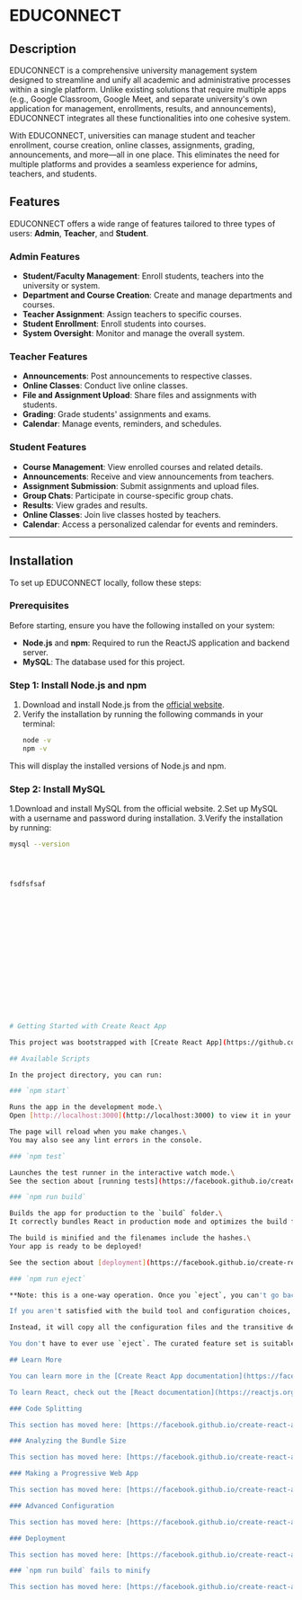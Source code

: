 # EDUCONNECT

## Description
EDUCONNECT is a comprehensive university management system designed to streamline and unify all academic and administrative processes within a single platform. Unlike existing solutions that require multiple apps (e.g., Google Classroom, Google Meet, and separate university's own application for management, enrollments, results, and announcements), EDUCONNECT integrates all these functionalities into one cohesive system. 

With EDUCONNECT, universities can manage student and teacher enrollment, course creation, online classes, assignments, grading, announcements, and more—all in one place. This eliminates the need for multiple platforms and provides a seamless experience for admins, teachers, and students.

## Features
EDUCONNECT offers a wide range of features tailored to three types of users: **Admin**, **Teacher**, and **Student**.

### **Admin Features**
- **Student/Faculty Management**: Enroll students, teachers into the university or system.
- **Department and Course Creation**: Create and manage departments and courses.
- **Teacher Assignment**: Assign teachers to specific courses.
- **Student Enrollment**: Enroll students into courses.
- **System Oversight**: Monitor and manage the overall system.

### **Teacher Features**
- **Announcements**: Post announcements to respective classes.
- **Online Classes**: Conduct live online classes.
- **File and Assignment Upload**: Share files and assignments with students.
- **Grading**: Grade students' assignments and exams.
- **Calendar**: Manage events, reminders, and schedules.


### **Student Features**
- **Course Management**: View enrolled courses and related details.
- **Announcements**: Receive and view announcements from teachers.
- **Assignment Submission**: Submit assignments and upload files.
- **Group Chats**: Participate in course-specific group chats.
- **Results**: View grades and results.
- **Online Classes**: Join live classes hosted by teachers.
- **Calendar**: Access a personalized calendar for events and reminders.

---


## Installation
To set up EDUCONNECT locally, follow these steps:

### Prerequisites
Before starting, ensure you have the following installed on your system:
- **Node.js** and **npm**: Required to run the ReactJS application and backend server.
- **MySQL**: The database used for this project.

### Step 1: Install Node.js and npm
1. Download and install Node.js from the [official website](https://nodejs.org/).
2. Verify the installation by running the following commands in your terminal:
   ```bash
   node -v
   npm -v

This will display the installed versions of Node.js and npm.

### Step 2: Install MySQL
1.Download and install MySQL from the official website.
2.Set up MySQL with a username and password during installation.
3.Verify the installation by running:
   ```bash
   mysql --version




fsdfsfsaf

















# Getting Started with Create React App

This project was bootstrapped with [Create React App](https://github.com/facebook/create-react-app).

## Available Scripts

In the project directory, you can run:

### `npm start`

Runs the app in the development mode.\
Open [http://localhost:3000](http://localhost:3000) to view it in your browser.

The page will reload when you make changes.\
You may also see any lint errors in the console.

### `npm test`

Launches the test runner in the interactive watch mode.\
See the section about [running tests](https://facebook.github.io/create-react-app/docs/running-tests) for more information.

### `npm run build`

Builds the app for production to the `build` folder.\
It correctly bundles React in production mode and optimizes the build for the best performance.

The build is minified and the filenames include the hashes.\
Your app is ready to be deployed!

See the section about [deployment](https://facebook.github.io/create-react-app/docs/deployment) for more information.

### `npm run eject`

**Note: this is a one-way operation. Once you `eject`, you can't go back!**

If you aren't satisfied with the build tool and configuration choices, you can `eject` at any time. This command will remove the single build dependency from your project.

Instead, it will copy all the configuration files and the transitive dependencies (webpack, Babel, ESLint, etc) right into your project so you have full control over them. All of the commands except `eject` will still work, but they will point to the copied scripts so you can tweak them. At this point you're on your own.

You don't have to ever use `eject`. The curated feature set is suitable for small and middle deployments, and you shouldn't feel obligated to use this feature. However we understand that this tool wouldn't be useful if you couldn't customize it when you are ready for it.

## Learn More

You can learn more in the [Create React App documentation](https://facebook.github.io/create-react-app/docs/getting-started).

To learn React, check out the [React documentation](https://reactjs.org/).

### Code Splitting

This section has moved here: [https://facebook.github.io/create-react-app/docs/code-splitting](https://facebook.github.io/create-react-app/docs/code-splitting)

### Analyzing the Bundle Size

This section has moved here: [https://facebook.github.io/create-react-app/docs/analyzing-the-bundle-size](https://facebook.github.io/create-react-app/docs/analyzing-the-bundle-size)

### Making a Progressive Web App

This section has moved here: [https://facebook.github.io/create-react-app/docs/making-a-progressive-web-app](https://facebook.github.io/create-react-app/docs/making-a-progressive-web-app)

### Advanced Configuration

This section has moved here: [https://facebook.github.io/create-react-app/docs/advanced-configuration](https://facebook.github.io/create-react-app/docs/advanced-configuration)

### Deployment

This section has moved here: [https://facebook.github.io/create-react-app/docs/deployment](https://facebook.github.io/create-react-app/docs/deployment)

### `npm run build` fails to minify

This section has moved here: [https://facebook.github.io/create-react-app/docs/troubleshooting#npm-run-build-fails-to-minify](https://facebook.github.io/create-react-app/docs/troubleshooting#npm-run-build-fails-to-minify)
